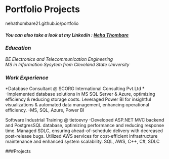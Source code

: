 # Portfolio Projects
nehathombare21.github.io/portfolio
#### *You can also take a look at my Linkedin : [Neha Thombare](https://www.linkedin.com/in/neha-hemantkumar-thombare-496627252/)* <br />

### *Education* <br/>
*BE Electronics and Telecommunication Engineering* <br/>
*MS in Information Sysytem from Cleveland State University* <br/>

### *Work Experience* <br/>
*Database Consultant @ SCORG International Consulting Pvt.Ltd * <br/>
-Implemented database solutions in MS SQL Server & Azure, optimizing efficiency & reducing storage costs. Leveraged Power BI for insightful visualizations & automated data management, enhancing operational efficiency.
-MS, SQL, Azure, Power BI


Software Industrial Training @ tietoevry
-Developed ASP.NET MVC backend and PostgresSQL database, optimizing performance and reducing response time. Managed SDLC, ensuring ahead-of-schedule delivery with decreased post-release bugs. Utilized AWS services for cost-efficient infrastructure maintenance and enhanced system scalability.
SQL, AWS, C++, C#, SDLC

###Projects

